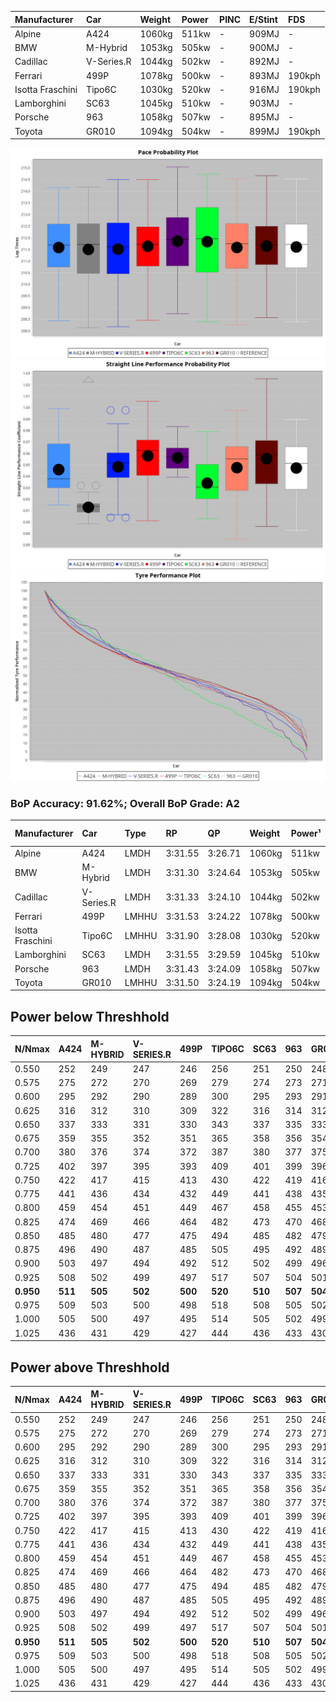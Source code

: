 | Manufacturer     | Car        | Weight | Power | PINC    | E/Stint | FDS     |
|:-|:-|:-|:-|:-|:-|:-|
| Alpine           | A424       | 1060kg | 511kw |    -    | 909MJ   |    -    |
| BMW              | M-Hybrid   | 1053kg | 505kw |    -    | 900MJ   |    -    |
| Cadillac         | V-Series.R | 1044kg | 502kw |    -    | 892MJ   |    -    |
| Ferrari          | 499P       | 1078kg | 500kw |    -    | 893MJ   | 190kph  |
| Isotta Fraschini | Tipo6C     | 1030kg | 520kw |    -    | 916MJ   | 190kph  |
| Lamborghini      | SC63       | 1045kg | 510kw |    -    | 903MJ   |    -    |
| Porsche          | 963        | 1058kg | 507kw |    -    | 895MJ   |    -    |
| Toyota           | GR010      | 1094kg | 504kw |    -    | 899MJ   | 190kph  |

![PACECHART](./IMG/ACOMETHOD.png)
![STRAIGHTLINEPERFORMANCECHART](./IMG/ACOMETHOD_sp.png)
![TYREPERFORMANCECHART](./IMG/ACOMETHOD_tw.png)

### BoP Accuracy: 91.62%; Overall BoP Grade: A2
| Manufacturer     | Car        | Type  | RP      | QP      | Weight | Power¹ | Threshhold | PINC    | Power² | E/Stint | AVG Vmax  | FDS     | RDLC | L/Stint | BOP-Grade | Model Accuracy | Model Points | Match%  |
|:-|:-|:-|:-|:-|:-|:-|:-|:-|:-|:-|:-|:-|:-|:-|:-|:-|:-|:-|
| Alpine           | A424       | LMDH  | 3:31.55 | 3:26.71 | 1060kg | 511kw  | 210.0kph   |    -    | 511kw  |  909MJ  | 329.25kph |    -    | 1.00 | 12      | +C1       | 100.00%        | 642          | 75.10%  |
| BMW              | M-Hybrid   | LMDH  | 3:31.30 | 3:24.64 | 1053kg | 505kw  | 210.0kph   |    -    | 505kw  |  900MJ  | 324.46kph |    -    | 1.02 | 12      | -A2       | 100.00%        | 1714         | 93.14%  |
| Cadillac         | V-Series.R | LMDH  | 3:31.33 | 3:24.10 | 1044kg | 502kw  | 210.0kph   |    -    | 502kw  |  892MJ  | 329.06kph |    -    | 1.02 | 12      | ~A1       | 98.95%         | 2271         | 97.90%  |
| Ferrari          | 499P       | LMHHU | 3:31.53 | 3:24.22 | 1078kg | 500kw  | 210.0kph   |    -    | 500kw  |  893MJ  | 329.75kph | 190kph  | 1.02 | 12      | ~A1       | 99.93%         | 2718         | 99.90%  |
| Isotta Fraschini | Tipo6C     | LMHHU | 3:31.90 | 3:28.08 | 1030kg | 520kw  | 210.0kph   |    -    | 520kw  |  916MJ  | 332.96kph | 190kph  | 1.08 | 12      | +D1       | 92.36%         | 133          | 68.02%  |
| Lamborghini      | SC63       | LMDH  | 3:31.55 | 3:29.59 | 1045kg | 510kw  | 210.0kph   |    -    | 510kw  |  903MJ  | 327.68kph |    -    | 1.05 | 12      | ~A1       | 96.54%         | 418          | 100.00% |
| Porsche          | 963        | LMDH  | 3:31.43 | 3:24.09 | 1058kg | 507kw  | 210.0kph   |    -    | 507kw  |  895MJ  | 329.30kph |    -    | 1.00 | 12      | ~A1       | 99.98%         | 6168         | 98.92%  |
| Toyota           | GR010      | LMHHU | 3:31.50 | 3:24.19 | 1094kg | 504kw  | 210.0kph   |    -    | 504kw  |  899MJ  | 329.03kph | 190kph  | 1.00 | 12      | ~A1       | 98.53%         | 3557         | 100.00% |

## Power below Threshhold
| N/Nmax    | A424    | M-HYBRID | V-SERIES.R | 499P    | TIPO6C  | SC63    | 963     | GR010   |
|:-|:-|:-|:-|:-|:-|:-|:-|:-|
|  0.550    |  252    |  249     |  247       |  246    |  256    |  251    |  250    |  248    |
|  0.575    |  275    |  272     |  270       |  269    |  279    |  274    |  273    |  271    |
|  0.600    |  295    |  292     |  290       |  289    |  300    |  295    |  293    |  291    |
|  0.625    |  316    |  312     |  310       |  309    |  322    |  316    |  314    |  312    |
|  0.650    |  337    |  333     |  331       |  330    |  343    |  337    |  335    |  333    |
|  0.675    |  359    |  355     |  352       |  351    |  365    |  358    |  356    |  354    |
|  0.700    |  380    |  376     |  374       |  372    |  387    |  380    |  377    |  375    |
|  0.725    |  402    |  397     |  395       |  393    |  409    |  401    |  399    |  396    |
|  0.750    |  422    |  417     |  415       |  413    |  430    |  422    |  419    |  416    |
|  0.775    |  441    |  436     |  434       |  432    |  449    |  441    |  438    |  435    |
|  0.800    |  459    |  454     |  451       |  449    |  467    |  458    |  455    |  453    |
|  0.825    |  474    |  469     |  466       |  464    |  482    |  473    |  470    |  468    |
|  0.850    |  485    |  480     |  477       |  475    |  494    |  485    |  482    |  479    |
|  0.875    |  496    |  490     |  487       |  485    |  505    |  495    |  492    |  489    |
|  0.900    |  503    |  497     |  494       |  492    |  512    |  502    |  499    |  496    |
|  0.925    |  508    |  502     |  499       |  497    |  517    |  507    |  504    |  501    |
| **0.950** | **511** | **505**  | **502**    | **500** | **520** | **510** | **507** | **504** |
|  0.975    |  509    |  503     |  500       |  498    |  518    |  508    |  505    |  502    |
|  1.000    |  505    |  500     |  497       |  495    |  514    |  505    |  502    |  499    |
|  1.025    |  436    |  431     |  429       |  427    |  444    |  436    |  433    |  430    |

## Power above Threshhold
| N/Nmax    | A424    | M-HYBRID | V-SERIES.R | 499P    | TIPO6C  | SC63    | 963     | GR010   |
|:-|:-|:-|:-|:-|:-|:-|:-|:-|
|  0.550    |  252    |  249     |  247       |  246    |  256    |  251    |  250    |  248    |
|  0.575    |  275    |  272     |  270       |  269    |  279    |  274    |  273    |  271    |
|  0.600    |  295    |  292     |  290       |  289    |  300    |  295    |  293    |  291    |
|  0.625    |  316    |  312     |  310       |  309    |  322    |  316    |  314    |  312    |
|  0.650    |  337    |  333     |  331       |  330    |  343    |  337    |  335    |  333    |
|  0.675    |  359    |  355     |  352       |  351    |  365    |  358    |  356    |  354    |
|  0.700    |  380    |  376     |  374       |  372    |  387    |  380    |  377    |  375    |
|  0.725    |  402    |  397     |  395       |  393    |  409    |  401    |  399    |  396    |
|  0.750    |  422    |  417     |  415       |  413    |  430    |  422    |  419    |  416    |
|  0.775    |  441    |  436     |  434       |  432    |  449    |  441    |  438    |  435    |
|  0.800    |  459    |  454     |  451       |  449    |  467    |  458    |  455    |  453    |
|  0.825    |  474    |  469     |  466       |  464    |  482    |  473    |  470    |  468    |
|  0.850    |  485    |  480     |  477       |  475    |  494    |  485    |  482    |  479    |
|  0.875    |  496    |  490     |  487       |  485    |  505    |  495    |  492    |  489    |
|  0.900    |  503    |  497     |  494       |  492    |  512    |  502    |  499    |  496    |
|  0.925    |  508    |  502     |  499       |  497    |  517    |  507    |  504    |  501    |
| **0.950** | **511** | **505**  | **502**    | **500** | **520** | **510** | **507** | **504** |
|  0.975    |  509    |  503     |  500       |  498    |  518    |  508    |  505    |  502    |
|  1.000    |  505    |  500     |  497       |  495    |  514    |  505    |  502    |  499    |
|  1.025    |  436    |  431     |  429       |  427    |  444    |  436    |  433    |  430    |
